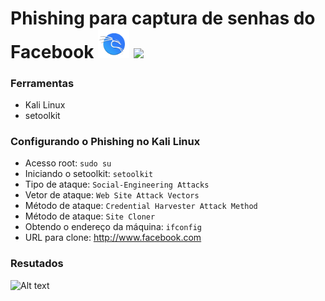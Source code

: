 # Phishing para captura de senhas do Facebook <img src="https://github.com/mggcode/cibersecurity-desafio-phishing-dio/blob/main/kalicon.png?raw=true" width="50" /> <img src="https://github.com/mggcode/certificados/blob/main/logo%20dio.jpg?raw=true" width="80" /> 

### Ferramentas

- Kali Linux
- setoolkit

### Configurando o Phishing no Kali Linux

- Acesso root: ``` sudo su ```
- Iniciando o setoolkit: ``` setoolkit ```
- Tipo de ataque: ``` Social-Engineering Attacks ```
- Vetor de ataque: ``` Web Site Attack Vectors ```
- Método de ataque: ```Credential Harvester Attack Method ```
- Método de ataque: ``` Site Cloner ```
- Obtendo o endereço da máquina: ``` ifconfig ```
- URL para clone: http://www.facebook.com

### Resutados

![Alt text]()
